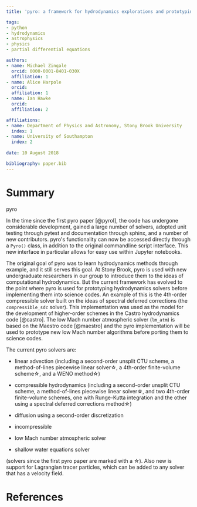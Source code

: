 ```yaml
---
title: 'pyro: a framework for hydrodynamics explorations and prototyping'

tags:
- python
- hydrodynamics
- astrophysics
- physics
- partial differential equations

authors:
- name: Michael Zingale
  orcid: 0000-0001-8401-030X
  affiliation: 1
- name: Alice Harpole
  orcid:
  affiliation: 1
- name: Ian Hawke
  orcid:
  affiliation: 2

affiliations:
- name: Department of Physics and Astronomy, Stony Brook University
  index: 1
- name: University of Southampton
  index: 2
  
date: 10 August 2018

bibliography: paper.bib
---
```


# Summary

pyro

In the time since the first pyro paper [@pyroI], the code has
undergone considerable development, gained a large number of solvers,
adopted unit testing through pytest and documentation through sphinx,
and a number of new contributors.  pyro's functionality can now
be accessed directly through a `Pyro()` class, in addition to the
original commandline script interface.  This new interface in particular
allows for easy use within Jupyter notebooks.  

The original goal of pyro was to learn hydrodynamics methods through
example, and it still serves this goal.  At Stony Brook, pyro is used
with new undergraduate researchers in our group to introduce them to
the ideas of computational hydrodynamics.  But the current framework
has evolved to the point where pyro is used for prototyping
hydrodynamics solvers before implementing them into science codes.  An
example of this is the 4th-order compressible solver built on the ideas
of spectral deferred corrections (the `compressible_sdc` solver).  This
implementation was used as the model for the development of higher-order
schemes in the Castro hydrodynamics code [@castro].  The low Mach
number atmospheric solver (`lm_atm`) is based on the Maestro code [@maestro]
and the pyro implementation will be used to prototype new low Mach number
algorithms before porting them to science codes.

The current pyro solvers are:

  * linear advection (including a second-order unsplit CTU scheme, a
    method-of-lines piecewise linear solver&star;, a 4th-order
    finite-volume scheme&star;, and a WENO method&star;)

  * compressible hydrodynamics (including a second-order unsplit CTU
    scheme, a method-of-lines piecewise linear solver&star;,
    and two 4th-order finite-volume schemes, one with Runge-Kutta
    integration and the other using a spectral deferred corrections method&star;)

  * diffusion using a second-order discretization

  * incompressible

  * low Mach number atmospheric solver

  * shallow water equations solver

(solvers since the first pyro paper are marked with a &star;).  Also
new is support for Lagrangian tracer particles, which can be added to
any solver that has a velocity field.


# References
